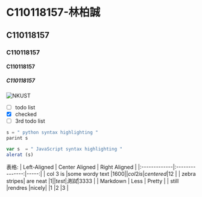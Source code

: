 # C110118157-林柏誠
## C110118157
### C110118157
#### C110118157
##### C110118157
![NKUST](nkust.jpg "高科大")
- [ ] todo list
- [x] checked
- [ ] 3rd todo list
``` Python
s = " python syntax highlighting "
parint s
```
``` js
var s  = " JavaScript syntax highlighting "
alerat (s)
```
表格:
| Left-Aligned | Center Aligned | Right Aligned |
|:-------------|:---------------:|-----:|
| col 3 is     |some wordy text  |$1600 |
| col 2 is     |centered         |$12   |
| zebra stripes| are neat        |$1    |
|test |測試          |$3333 |
| Markdown     | Less            | Pretty |
| still        |rendres          |nicely|
|1             |2                |3     |
